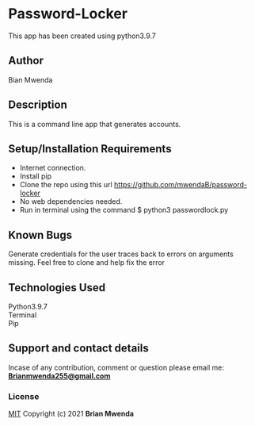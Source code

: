 # Password-Locker
This app has been created using python3.9.7
## Author
Bian Mwenda

## Description
This is a command line app that generates accounts.

## Setup/Installation Requirements
* Internet connection.
* Install pip
* Clone the repo using this url https://github.com/mwendaB/password-locker
* No web dependencies needed.
* Run in terminal using the command $ python3 passwordlock.py


## Known Bugs
Generate credentials for the user traces back to errors on arguments missing. Feel free to clone and help fix the error

## Technologies Used
Python3.9.7<br>
Terminal<br>
Pip

## Support and contact details
Incase of any contribution, comment or question please email me:<br>
**Brianmwenda255@gmail.com**

### License
[MIT](License)
Copyright (c) 2021 **Brian Mwenda**
